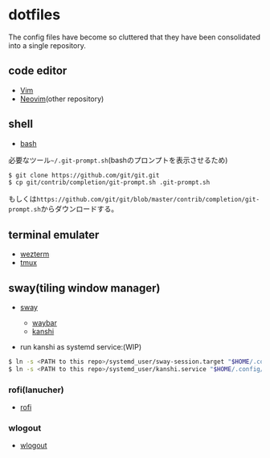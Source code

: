 # dotfiles

The config files have become so cluttered that they have been consolidated into a single repository.

## code editor

- [Vim](./vim)
- [Neovim](https://github.com/aki-ph-chem/neovim-config)(other repository)

## shell

- [bash](./bash)

必要なツール`~/.git-prompt.sh`(bashのプロンプトを表示させるため)

```bash
$ git clone https://github.com/git/git.git
$ cp git/contrib/completion/git-prompt.sh .git-prompt.sh
```

もしくは`https://github.com/git/git/blob/master/contrib/completion/git-prompt.sh`からダウンロードする。

## terminal emulater

- [wezterm](./wezterm)
- [tmux](./tmux)

## sway(tiling window manager)

- [sway](./sway)
    - [waybar](./sway/waybar)
    - [kanshi](./sway/kanshi)

- run kanshi as systemd service:(WIP)

```bash
$ ln -s <PATH to this repo>/systemd_user/sway-session.target "$HOME/.config/systemd/user"
$ ln -s <PATH to this repo>/systemd_user/kanshi.service "$HOME/.config/systemd/user"
```

### rofi(lanucher)

- [rofi](./rofi)

### wlogout

- [wlogout](./wlogout)
